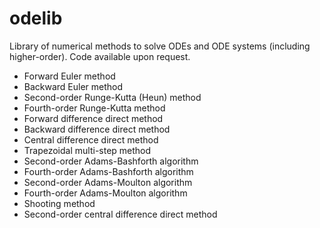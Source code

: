 # odelib
Library of numerical methods to solve ODEs and ODE systems (including higher-order). Code available upon request.

- Forward Euler method
- Backward Euler method
- Second-order Runge-Kutta (Heun) method
- Fourth-order Runge-Kutta method
- Forward difference direct method
- Backward difference direct method
- Central difference direct method
- Trapezoidal multi-step method
- Second-order Adams-Bashforth algorithm
- Fourth-order Adams-Bashforth algorithm
- Second-order Adams-Moulton algorithm
- Fourth-order Adams-Moulton algorithm
- Shooting method
- Second-order central difference direct method
